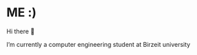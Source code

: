 # ME :)

<!--
**NaghamMaali6/NaghamMaali6** is a ✨ _special_ ✨ repository because its `README.md` (this file) appears on your GitHub profile.

Here are some ideas to get you started:

- 🔭 I’m currently a computer engineering student at Birzeit university 
-->
Hi there 👋

I’m currently a computer engineering student at Birzeit university

